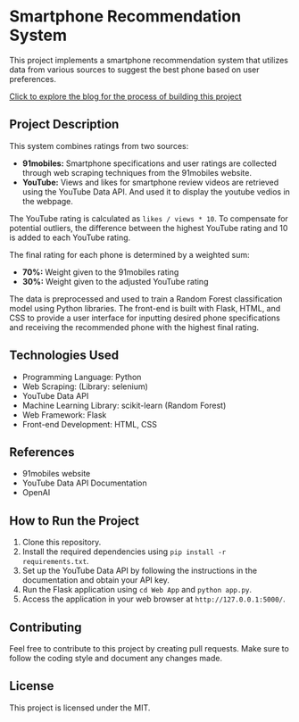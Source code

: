 # Smartphone Recommendation System

This project implements a smartphone recommendation system that utilizes data from various sources to suggest the best phone based on user preferences.

[Click to explore the blog for the process of building this project](https://nehanthadmirer.medium.com/building-a-smartphone-recommendation-system-harnessing-web-scraping-and-youtube-data-555c515c2b08)

## Project Description

This system combines ratings from two sources:

* **91mobiles:** Smartphone specifications and user ratings are collected through web scraping techniques from the 91mobiles website.
* **YouTube:**  Views and likes for smartphone review videos are retrieved using the YouTube Data API. And used it to display the youtube vedios in the webpage.

The YouTube rating is calculated as `likes / views * 10`. To compensate for potential outliers, the difference between the highest YouTube rating and 10 is added to each YouTube rating.

The final rating for each phone is determined by a weighted sum:

* **70%:** Weight given to the 91mobiles rating
* **30%:** Weight given to the adjusted YouTube rating

The data is preprocessed and used to train a Random Forest classification model using Python libraries. The front-end is built with Flask, HTML, and CSS to provide a user interface for inputting desired phone specifications and receiving the recommended phone with the highest final rating.

## Technologies Used

* Programming Language: Python
* Web Scraping: (Library: selenium)
* YouTube Data API
* Machine Learning Library: scikit-learn (Random Forest)
* Web Framework: Flask
* Front-end Development: HTML, CSS

## References

* 91mobiles website
* YouTube Data API Documentation
* OpenAI

## How to Run the Project

1. Clone this repository.
2. Install the required dependencies using `pip install -r requirements.txt`. 
3. Set up the YouTube Data API by following the instructions in the documentation and obtain your API key. 
4. Run the Flask application using `cd Web App` and `python app.py`.
5. Access the application in your web browser at `http://127.0.0.1:5000/`.

## Contributing

Feel free to contribute to this project by creating pull requests. Make sure to follow the coding style and document any changes made.

## License

This project is licensed under the MIT.
